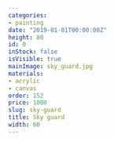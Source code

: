 ```yaml
---
categories:
- painting
date: "2019-01-01T00:00:00Z"
height: 80
id: 0
inStock: false
isVisible: true
mainImage: sky_guard.jpg
materials:
- acrylic
- canvas
order: 152
price: 1000
slug: sky-guard
title: Sky guard
width: 60
---
```


